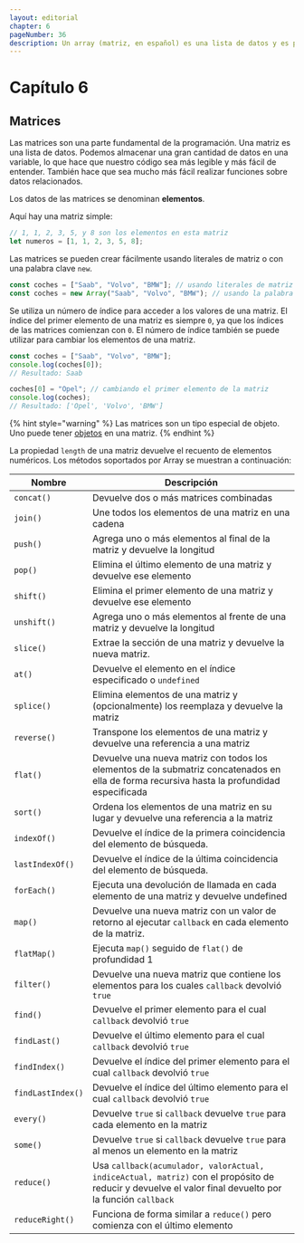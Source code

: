 ```yaml
---
layout: editorial
chapter: 6
pageNumber: 36
description: Un array (matriz, en español) es una lista de datos y es parte fundamental de la programación. Aquí podemos almacenar una gran cantidad de datos de diferentes tipos.
---
```


# Capítulo 6

## Matrices

Las matrices son una parte fundamental de la programación. Una matriz es una lista de datos. Podemos almacenar una gran cantidad de datos en una variable, lo que hace que nuestro código sea más legible y más fácil de entender. También hace que sea mucho más fácil realizar funciones sobre datos relacionados.

Los datos de las matrices se denominan **elementos**.

Aquí hay una matriz simple:

```javascript
// 1, 1, 2, 3, 5, y 8 son los elementos en esta matriz
let numeros = [1, 1, 2, 3, 5, 8];
```

Las matrices se pueden crear fácilmente usando literales de matriz o con una palabra clave `new`.

```javascript
const coches = ["Saab", "Volvo", "BMW"]; // usando literales de matriz
const coches = new Array("Saab", "Volvo", "BMW"); // usando la palabra clave new
```

Se utiliza un número de índice para acceder a los valores de una matriz. El índice del primer elemento de una matriz es siempre `0`, ya que los índices de las matrices comienzan con `0`. El número de índice también se puede utilizar para cambiar los elementos de una matriz.


```javascript
const coches = ["Saab", "Volvo", "BMW"];
console.log(coches[0]); 
// Resultado: Saab

coches[0] = "Opel"; // cambiando el primer elemento de la matriz
console.log(coches);
// Resultado: ['Opel', 'Volvo', 'BMW']
```

{% hint style="warning" %}
Las matrices son un tipo especial de objeto. Uno puede tener [objetos](../objects/) en una matriz.
{% endhint %}

La propiedad `length` de una matriz devuelve el recuento de elementos numéricos. Los métodos soportados por Array se muestran a continuación:

| Nombre            | Descripción                                                                                                                                             |
| ----------------- | ------------------------------------------------------------------------------------------------------------------------------------------------------- |
| `concat()`        | Devuelve dos o más matrices combinadas                                                                                                                  |
| `join()`          | Une todos los elementos de una matriz en una cadena                                                                                                     |
| `push()`          | Agrega uno o más elementos al final de la matriz y devuelve la longitud                                                                                 |
| `pop()`           | Elimina el último elemento de una matriz y devuelve ese elemento                                                                                        |
| `shift()`         | Elimina el primer elemento de una matriz y devuelve ese elemento                                                                                        |
| `unshift()`       | Agrega uno o más elementos al frente de una matriz y devuelve la longitud                                                                               |
| `slice()`         | Extrae la sección de una matriz y devuelve la nueva matriz.                                                                                             |
| `at()`            | Devuelve el elemento en el índice especificado o `undefined`                                                                                            |
| `splice()`        | Elimina elementos de una matriz y (opcionalmente) los reemplaza y devuelve la matriz                                                                    |
| `reverse()`       | Transpone los elementos de una matriz y devuelve una referencia a una matriz                                                                            |
| `flat()`          | Devuelve una nueva matriz con todos los elementos de la submatriz concatenados en ella de forma recursiva hasta la profundidad especificada             |
| `sort()`          | Ordena los elementos de una matriz en su lugar y devuelve una referencia a la matriz                                                                    |
| `indexOf()`       | Devuelve el índice de la primera coincidencia del elemento de búsqueda.                                                                                 |
| `lastIndexOf()`   | Devuelve el índice de la última coincidencia del elemento de búsqueda.                                                                                  |
| `forEach()`       | Ejecuta una devolución de llamada en cada elemento de una matriz y devuelve undefined                                                                   |
| `map()`           | Devuelve una nueva matriz con un valor de retorno al ejecutar `callback` en cada elemento de la matriz.                                                 |
| `flatMap()`       | Ejecuta `map()` seguido de `flat()` de profundidad 1                                                                                                    |
| `filter()`        | Devuelve una nueva matriz que contiene los elementos para los cuales `callback` devolvió `true`                                                         |
| `find()`          | Devuelve el primer elemento para el cual `callback` devolvió `true`                                                                                     |
| `findLast()`      | Devuelve el último elemento para el cual `callback` devolvió `true`                                                                                     |
| `findIndex()`     | Devuelve el índice del primer elemento para el cual `callback` devolvió `true`                                                                          |
| `findLastIndex()` | Devuelve el índice del último elemento para el cual `callback` devolvió `true`                                                                          |
| `every()`         | Devuelve `true` si `callback` devuelve `true` para cada elemento en la matriz                                                                           |
| `some()`          | Devuelve `true` si `callback` devuelve `true` para al menos un elemento en la matriz                                                                    |
| `reduce()`        | Usa `callback(acumulador, valorActual, indiceActual, matriz)` con el propósito de reducir y devuelve el valor final devuelto por la función `callback`  |
| `reduceRight()`   | Funciona de forma similar a `reduce()` pero comienza con el último elemento                                                                             |

